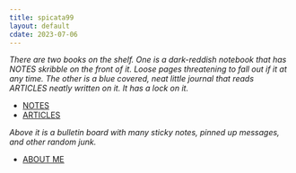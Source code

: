 ```yaml
---
title: spicata99
layout: default
cdate: 2023-07-06
---
```


*There are two books on the shelf. One is a dark-reddish notebook that has NOTES skribble on the front of it. Loose pages threatening to fall out if it at any time. The other is a blue covered, neat little journal that reads ARTICLES neatly written on it. It has a lock on it.*

- [NOTES](https://notes.99000000.xyz)
- [ARTICLES](https://articles.99000000.xyz)

*Above it is a bulletin board with many sticky notes, pinned up messages, and other random junk.*

- [ABOUT ME](about-me)
